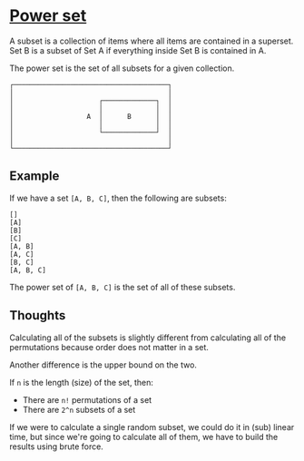 # [Power set](https://en.wikipedia.org/wiki/Power_set)

A subset is a collection of items where all items are contained in a superset.
Set B is a subset of Set A if everything inside Set B is contained in A.

The power set is the set of all subsets for a given collection.

```
┌──────────────────────────────────────┐
│                                      │
│                     ┌─────────────┐  │
│                     │             │  │
│                  A  │      B      │  │
│                     │             │  │
│                     └─────────────┘  │
│                                      │
└──────────────────────────────────────┘
```

## Example

If we have a set `[A, B, C]`, then the following are subsets:

```
[]
[A]
[B]
[C]
[A, B]
[A, C]
[B, C]
[A, B, C]
```

The power set of `[A, B, C]` is the set of all of these subsets.

## Thoughts

Calculating all of the subsets is slightly different from calculating
all of the permutations because order does not matter in a set.

Another difference is the upper bound on the two.

If `n` is the length (size) of the set, then:

- There are `n!` permutations of a set
- There are `2^n` subsets of a set

If we were to calculate a single random subset, we could do it in
(sub) linear time, but since we're going to calculate all of them,
we have to build the results using brute force.
